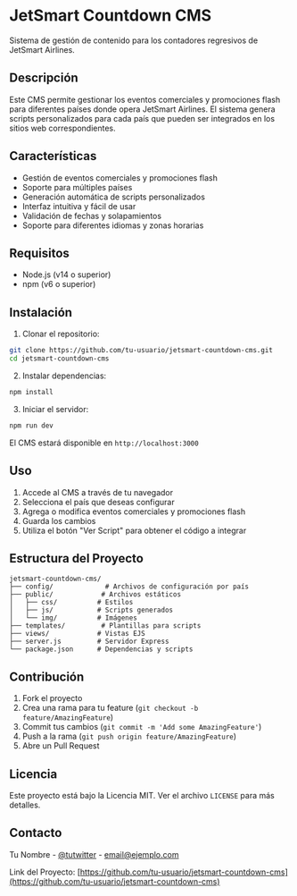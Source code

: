 # JetSmart Countdown CMS

Sistema de gestión de contenido para los contadores regresivos de JetSmart Airlines.

## Descripción

Este CMS permite gestionar los eventos comerciales y promociones flash para diferentes países donde opera JetSmart Airlines. El sistema genera scripts personalizados para cada país que pueden ser integrados en los sitios web correspondientes.

## Características

- Gestión de eventos comerciales y promociones flash
- Soporte para múltiples países
- Generación automática de scripts personalizados
- Interfaz intuitiva y fácil de usar
- Validación de fechas y solapamientos
- Soporte para diferentes idiomas y zonas horarias

## Requisitos

- Node.js (v14 o superior)
- npm (v6 o superior)

## Instalación

1. Clonar el repositorio:
```bash
git clone https://github.com/tu-usuario/jetsmart-countdown-cms.git
cd jetsmart-countdown-cms
```

2. Instalar dependencias:
```bash
npm install
```

3. Iniciar el servidor:
```bash
npm run dev
```

El CMS estará disponible en `http://localhost:3000`

## Uso

1. Accede al CMS a través de tu navegador
2. Selecciona el país que deseas configurar
3. Agrega o modifica eventos comerciales y promociones flash
4. Guarda los cambios
5. Utiliza el botón "Ver Script" para obtener el código a integrar

## Estructura del Proyecto

```
jetsmart-countdown-cms/
├── config/             # Archivos de configuración por país
├── public/            # Archivos estáticos
│   ├── css/          # Estilos
│   ├── js/           # Scripts generados
│   └── img/          # Imágenes
├── templates/         # Plantillas para scripts
├── views/            # Vistas EJS
├── server.js         # Servidor Express
└── package.json      # Dependencias y scripts
```

## Contribución

1. Fork el proyecto
2. Crea una rama para tu feature (`git checkout -b feature/AmazingFeature`)
3. Commit tus cambios (`git commit -m 'Add some AmazingFeature'`)
4. Push a la rama (`git push origin feature/AmazingFeature`)
5. Abre un Pull Request

## Licencia

Este proyecto está bajo la Licencia MIT. Ver el archivo `LICENSE` para más detalles.

## Contacto

Tu Nombre - [@tutwitter](https://twitter.com/tutwitter) - email@ejemplo.com

Link del Proyecto: [https://github.com/tu-usuario/jetsmart-countdown-cms](https://github.com/tu-usuario/jetsmart-countdown-cms) 